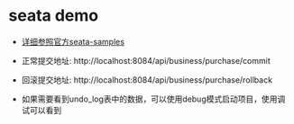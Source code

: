 
# seata demo

* [详细参照官方seata-samples](https://github.com/seata/seata-samples)

* 正常提交地址: http://localhost:8084/api/business/purchase/commit

* 回滚提交地址: http://localhost:8084/api/business/purchase/rollback

* 如果需要看到undo_log表中的数据，可以使用debug模式启动项目，使用调试可以看到

